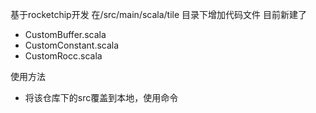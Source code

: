 基于rocketchip开发
在/src/main/scala/tile 目录下增加代码文件
目前新建了
- CustomBuffer.scala
- CustomConstant.scala
- CustomRocc.scala

使用方法
- 将该仓库下的src覆盖到本地，使用命令<make CONFIG=RoccRocketConfig debug>
